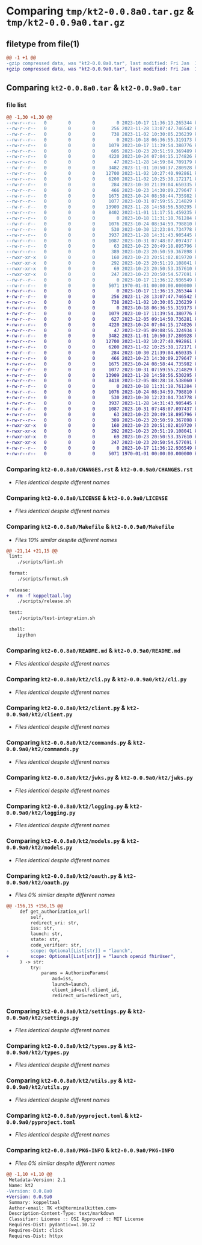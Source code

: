 # Comparing `tmp/kt2-0.0.8a0.tar.gz` & `tmp/kt2-0.0.9a0.tar.gz`

## filetype from file(1)

```diff
@@ -1 +1 @@
-gzip compressed data, was "kt2-0.0.8a0.tar", last modified: Fri Jan  1 00:00:00 2016, max compression
+gzip compressed data, was "kt2-0.0.9a0.tar", last modified: Fri Jan  1 00:00:00 2016, max compression
```

## Comparing `kt2-0.0.8a0.tar` & `kt2-0.0.9a0.tar`

### file list

```diff
@@ -1,30 +1,30 @@
--rw-r--r--   0        0        0        0 2023-10-17 11:36:13.265344 kt2-0.0.8a0/.env
--rw-r--r--   0        0        0      256 2023-11-28 13:07:47.746542 kt2-0.0.8a0/.gitignore
--rw-r--r--   0        0        0      738 2023-11-02 10:30:05.236239 kt2-0.0.8a0/CHANGES.rst
--rw-r--r--   0        0        0        0 2023-10-18 06:36:55.319173 kt2-0.0.8a0/CONTRIBUTING.md
--rw-r--r--   0        0        0     1079 2023-10-17 11:39:54.380776 kt2-0.0.8a0/LICENSE
--rw-r--r--   0        0        0      605 2023-10-23 20:51:59.369489 kt2-0.0.8a0/Makefile
--rw-r--r--   0        0        0     4220 2023-10-24 07:04:15.174826 kt2-0.0.8a0/README.md
--rw-r--r--   0        0        0       47 2023-11-28 14:59:04.709179 kt2-0.0.8a0/kt2/__init__.py
--rw-r--r--   0        0        0     3482 2023-11-01 10:50:37.280928 kt2-0.0.8a0/kt2/cli.py
--rw-r--r--   0        0        0    12700 2023-11-02 10:27:40.992861 kt2-0.0.8a0/kt2/client.py
--rw-r--r--   0        0        0     6200 2023-11-02 10:25:38.172171 kt2-0.0.8a0/kt2/commands.py
--rw-r--r--   0        0        0      284 2023-10-30 21:39:04.650335 kt2-0.0.8a0/kt2/errors.py
--rw-r--r--   0        0        0      466 2023-10-23 14:30:09.279647 kt2-0.0.8a0/kt2/helpers.py
--rw-r--r--   0        0        0     1675 2023-10-24 08:58:44.735982 kt2-0.0.8a0/kt2/jwks.py
--rw-r--r--   0        0        0     1077 2023-10-31 07:59:55.214829 kt2-0.0.8a0/kt2/logging.py
--rw-r--r--   0        0        0    13909 2023-11-28 14:58:56.530295 kt2-0.0.8a0/kt2/models.py
--rw-r--r--   0        0        0     8402 2023-11-01 11:17:51.459235 kt2-0.0.8a0/kt2/oauth.py
--rw-r--r--   0        0        0        0 2023-10-18 11:31:18.761284 kt2-0.0.8a0/kt2/py.typed
--rw-r--r--   0        0        0     1076 2023-10-24 08:34:59.798810 kt2-0.0.8a0/kt2/settings.py
--rw-r--r--   0        0        0      530 2023-10-30 12:23:04.734778 kt2-0.0.8a0/kt2/types.py
--rw-r--r--   0        0        0     3937 2023-11-28 14:31:43.905445 kt2-0.0.8a0/kt2/utils.py
--rw-r--r--   0        0        0     1087 2023-10-31 07:48:07.097437 kt2-0.0.8a0/pyproject.toml
--rw-r--r--   0        0        0       63 2023-10-23 20:49:18.895796 kt2-0.0.8a0/requirements.txt
--rw-r--r--   0        0        0      389 2023-10-23 20:50:59.367898 kt2-0.0.8a0/scripts/README.md
--rwxr-xr-x   0        0        0      160 2023-10-23 20:51:02.819720 kt2-0.0.8a0/scripts/format.sh
--rwxr-xr-x   0        0        0      292 2023-10-23 20:51:19.108041 kt2-0.0.8a0/scripts/lint.sh
--rwxr-xr-x   0        0        0       69 2023-10-23 20:50:53.357610 kt2-0.0.8a0/scripts/release.sh
--rwxr-xr-x   0        0        0      247 2023-10-23 20:50:54.577691 kt2-0.0.8a0/scripts/test-integration.sh
--rw-r--r--   0        0        0        0 2023-10-17 11:36:12.936549 kt2-0.0.8a0/tests/__init__.py
--rw-r--r--   0        0        0     5071 1970-01-01 00:00:00.000000 kt2-0.0.8a0/PKG-INFO
+-rw-r--r--   0        0        0        0 2023-10-17 11:36:13.265344 kt2-0.0.9a0/.env
+-rw-r--r--   0        0        0      256 2023-11-28 13:07:47.746542 kt2-0.0.9a0/.gitignore
+-rw-r--r--   0        0        0      738 2023-11-02 10:30:05.236239 kt2-0.0.9a0/CHANGES.rst
+-rw-r--r--   0        0        0        0 2023-10-18 06:36:55.319173 kt2-0.0.9a0/CONTRIBUTING.md
+-rw-r--r--   0        0        0     1079 2023-10-17 11:39:54.380776 kt2-0.0.9a0/LICENSE
+-rw-r--r--   0        0        0      627 2023-12-05 09:14:50.736281 kt2-0.0.9a0/Makefile
+-rw-r--r--   0        0        0     4220 2023-10-24 07:04:15.174826 kt2-0.0.9a0/README.md
+-rw-r--r--   0        0        0       47 2023-12-05 09:08:56.324934 kt2-0.0.9a0/kt2/__init__.py
+-rw-r--r--   0        0        0     3482 2023-11-01 10:50:37.280928 kt2-0.0.9a0/kt2/cli.py
+-rw-r--r--   0        0        0    12700 2023-11-02 10:27:40.992861 kt2-0.0.9a0/kt2/client.py
+-rw-r--r--   0        0        0     6200 2023-11-02 10:25:38.172171 kt2-0.0.9a0/kt2/commands.py
+-rw-r--r--   0        0        0      284 2023-10-30 21:39:04.650335 kt2-0.0.9a0/kt2/errors.py
+-rw-r--r--   0        0        0      466 2023-10-23 14:30:09.279647 kt2-0.0.9a0/kt2/helpers.py
+-rw-r--r--   0        0        0     1675 2023-10-24 08:58:44.735982 kt2-0.0.9a0/kt2/jwks.py
+-rw-r--r--   0        0        0     1077 2023-10-31 07:59:55.214829 kt2-0.0.9a0/kt2/logging.py
+-rw-r--r--   0        0        0    13909 2023-11-28 14:58:56.530295 kt2-0.0.9a0/kt2/models.py
+-rw-r--r--   0        0        0     8418 2023-12-05 08:28:18.538060 kt2-0.0.9a0/kt2/oauth.py
+-rw-r--r--   0        0        0        0 2023-10-18 11:31:18.761284 kt2-0.0.9a0/kt2/py.typed
+-rw-r--r--   0        0        0     1076 2023-10-24 08:34:59.798810 kt2-0.0.9a0/kt2/settings.py
+-rw-r--r--   0        0        0      530 2023-10-30 12:23:04.734778 kt2-0.0.9a0/kt2/types.py
+-rw-r--r--   0        0        0     3937 2023-11-28 14:31:43.905445 kt2-0.0.9a0/kt2/utils.py
+-rw-r--r--   0        0        0     1087 2023-10-31 07:48:07.097437 kt2-0.0.9a0/pyproject.toml
+-rw-r--r--   0        0        0       63 2023-10-23 20:49:18.895796 kt2-0.0.9a0/requirements.txt
+-rw-r--r--   0        0        0      389 2023-10-23 20:50:59.367898 kt2-0.0.9a0/scripts/README.md
+-rwxr-xr-x   0        0        0      160 2023-10-23 20:51:02.819720 kt2-0.0.9a0/scripts/format.sh
+-rwxr-xr-x   0        0        0      292 2023-10-23 20:51:19.108041 kt2-0.0.9a0/scripts/lint.sh
+-rwxr-xr-x   0        0        0       69 2023-10-23 20:50:53.357610 kt2-0.0.9a0/scripts/release.sh
+-rwxr-xr-x   0        0        0      247 2023-10-23 20:50:54.577691 kt2-0.0.9a0/scripts/test-integration.sh
+-rw-r--r--   0        0        0        0 2023-10-17 11:36:12.936549 kt2-0.0.9a0/tests/__init__.py
+-rw-r--r--   0        0        0     5071 1970-01-01 00:00:00.000000 kt2-0.0.9a0/PKG-INFO
```

### Comparing `kt2-0.0.8a0/CHANGES.rst` & `kt2-0.0.9a0/CHANGES.rst`

 * *Files identical despite different names*

### Comparing `kt2-0.0.8a0/LICENSE` & `kt2-0.0.9a0/LICENSE`

 * *Files identical despite different names*

### Comparing `kt2-0.0.8a0/Makefile` & `kt2-0.0.9a0/Makefile`

 * *Files 10% similar despite different names*

```diff
@@ -21,14 +21,15 @@
 lint:
 	./scripts/lint.sh
 
 format:
 	./scripts/format.sh
 
 release:
+	rm -f koppeltaal.log
 	./scripts/release.sh
 
 test:
 	./scripts/test-integration.sh
 
 shell:
 	ipython
```

### Comparing `kt2-0.0.8a0/README.md` & `kt2-0.0.9a0/README.md`

 * *Files identical despite different names*

### Comparing `kt2-0.0.8a0/kt2/cli.py` & `kt2-0.0.9a0/kt2/cli.py`

 * *Files identical despite different names*

### Comparing `kt2-0.0.8a0/kt2/client.py` & `kt2-0.0.9a0/kt2/client.py`

 * *Files identical despite different names*

### Comparing `kt2-0.0.8a0/kt2/commands.py` & `kt2-0.0.9a0/kt2/commands.py`

 * *Files identical despite different names*

### Comparing `kt2-0.0.8a0/kt2/jwks.py` & `kt2-0.0.9a0/kt2/jwks.py`

 * *Files identical despite different names*

### Comparing `kt2-0.0.8a0/kt2/logging.py` & `kt2-0.0.9a0/kt2/logging.py`

 * *Files identical despite different names*

### Comparing `kt2-0.0.8a0/kt2/models.py` & `kt2-0.0.9a0/kt2/models.py`

 * *Files identical despite different names*

### Comparing `kt2-0.0.8a0/kt2/oauth.py` & `kt2-0.0.9a0/kt2/oauth.py`

 * *Files 0% similar despite different names*

```diff
@@ -156,15 +156,15 @@
     def get_authorization_url(
         self,
         redirect_uri: str,
         iss: str,
         launch: str,
         state: str,
         code_verifier: str,
-        scope: Optional[List[str]] = "launch",
+        scope: Optional[List[str]] = "launch openid fhirUser",
     ) -> str:
         try:
             params = AuthorizeParams(
                 aud=iss,
                 launch=launch,
                 client_id=self.client_id,
                 redirect_uri=redirect_uri,
```

### Comparing `kt2-0.0.8a0/kt2/settings.py` & `kt2-0.0.9a0/kt2/settings.py`

 * *Files identical despite different names*

### Comparing `kt2-0.0.8a0/kt2/types.py` & `kt2-0.0.9a0/kt2/types.py`

 * *Files identical despite different names*

### Comparing `kt2-0.0.8a0/kt2/utils.py` & `kt2-0.0.9a0/kt2/utils.py`

 * *Files identical despite different names*

### Comparing `kt2-0.0.8a0/pyproject.toml` & `kt2-0.0.9a0/pyproject.toml`

 * *Files identical despite different names*

### Comparing `kt2-0.0.8a0/PKG-INFO` & `kt2-0.0.9a0/PKG-INFO`

 * *Files 0% similar despite different names*

```diff
@@ -1,10 +1,10 @@
 Metadata-Version: 2.1
 Name: kt2
-Version: 0.0.8a0
+Version: 0.0.9a0
 Summary: koppeltaal 
 Author-email: TK <tk@terminalkitten.com>
 Description-Content-Type: text/markdown
 Classifier: License :: OSI Approved :: MIT License
 Requires-Dist: pydantic==1.10.12
 Requires-Dist: click
 Requires-Dist: httpx
```

